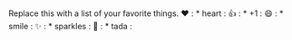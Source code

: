 Replace this with a list of your favorite things.
❤️ : * heart :
👍 : * +1 :
😄 : * smile :
✨ : * sparkles :
🎉 : * tada :
